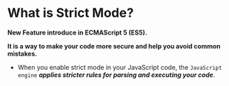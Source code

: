 # What is Strict Mode?

**New Feature introduce in ECMAScript 5 (ES5).**

**It is a way to make your code more secure and help you avoid common mistakes.**

- When you enable strict mode in your JavaScript code, the `JavaScript engine` **_applies stricter rules for parsing and executing your code_**.
